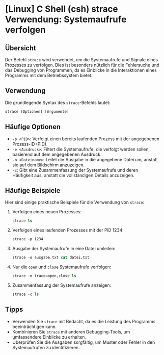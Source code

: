# [Linux] C Shell (csh) strace Verwendung: Systemaufrufe verfolgen

## Übersicht
Der Befehl `strace` wird verwendet, um die Systemaufrufe und Signale eines Prozesses zu verfolgen. Dies ist besonders nützlich für die Fehlersuche und das Debugging von Programmen, da es Einblicke in die Interaktionen eines Programms mit dem Betriebssystem bietet.

## Verwendung
Die grundlegende Syntax des `strace`-Befehls lautet:

```csh
strace [Optionen] [Argumente]
```

## Häufige Optionen
- `-p <PID>`: Verfolgt einen bereits laufenden Prozess mit der angegebenen Prozess-ID (PID).
- `-e <Ausdruck>`: Filtert die Systemaufrufe, die verfolgt werden sollen, basierend auf dem angegebenen Ausdruck.
- `-o <Dateiname>`: Leitet die Ausgabe in die angegebene Datei um, anstatt sie auf dem Bildschirm anzuzeigen.
- `-c`: Gibt eine Zusammenfassung der Systemaufrufe und deren Häufigkeit aus, anstatt die vollständigen Details anzuzeigen.

## Häufige Beispiele
Hier sind einige praktische Beispiele für die Verwendung von `strace`:

1. Verfolgen eines neuen Prozesses:
   ```csh
   strace ls
   ```

2. Verfolgen eines laufenden Prozesses mit der PID 1234:
   ```csh
   strace -p 1234
   ```

3. Ausgabe der Systemaufrufe in eine Datei umleiten:
   ```csh
   strace -o ausgabe.txt cat datei.txt
   ```

4. Nur die `open` und `close` Systemaufrufe verfolgen:
   ```csh
   strace -e trace=open,close ls
   ```

5. Zusammenfassung der Systemaufrufe anzeigen:
   ```csh
   strace -c ls
   ```

## Tipps
- Verwenden Sie `strace` mit Bedacht, da es die Leistung des Programms beeinträchtigen kann.
- Kombinieren Sie `strace` mit anderen Debugging-Tools, um umfassendere Einblicke zu erhalten.
- Überprüfen Sie die Ausgaben sorgfältig, um Muster oder Fehler in den Systemaufrufen zu identifizieren.